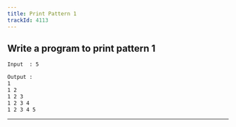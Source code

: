 ```yaml
---
title: Print Pattern 1
trackId: 4113
---
```


## Write a program to print pattern 1

```txt
Input  : 5

Output :
1
1 2
1 2 3
1 2 3 4
1 2 3 4 5
```

---
